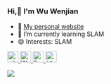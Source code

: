 ### Hi,👋 I'm Wu Wenjian

- 🏫 [My personal website](https://www.wuwenjian.me)
- 🌱 I’m currently learning SLAM
- 😄 Interests: SLAM

<p> 
  <a href="https://github.com/wenjianla?tab=followers"> <img src="https://img.shields.io/github/followers/wenjianla?label=Followers&style=plastic" height="25px" alt="github follow" /> </a>
  <a href="https://wuwenjian.me/"> <img src="https://img.shields.io/badge/&#8459-homepage-3875B7.svg?labelColor=21438A&style=plastic" height="25px" alt="Wu Wenjian">
  <a href="mailto:ch.wenjian@gmail.com"> <img src="https://img.shields.io/badge/gmail-%23D14836.svg?&style=plastic&logo=gmail&logoColor=white" height="25px" alt="Email">
  <a href="https://www.zhihu.com/people/wwenjian"><img src="https://img.shields.io/badge/知乎-0079FF.svg?style=plastic&logo=zhihu&logoColor=white" height="25px" alt="知乎"></a>
</p> 



![](https://github-readme-stats.vercel.app/api?username=wenjianla)
